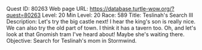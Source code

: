 Quest ID: 80263
Web page URL: https://database.turtle-wow.org/?quest=80263
Level: 20
Min Level: 20
Race: 589
Title: Teslinah's Search III
Description: Let's try the big castle next! I hear the king's son is really nice. We can also try the old part of town. I think it has a tavern too. Oh, and let's look at that Gnomish tram I've heard about! Maybe she's waiting there.
Objective: Search for Teslinah's mom in Stormwind.
